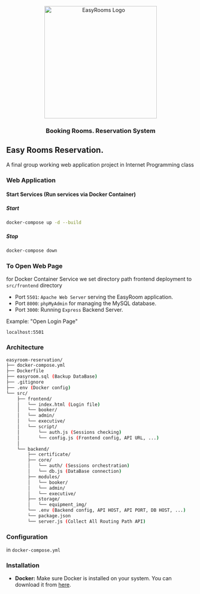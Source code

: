 <p align="center">
  <img src="https://github.com/NiceVani/internet/blob/main/logo.png?raw=true" alt="EasyRooms Logo" width="300px" height="300px">
</p>
<h3 align="center">
  Booking Rooms. Reservation System
</h3>

## Easy Rooms Reservation.

A final group working web application project in Internet Programming class

### Web Application

#### Start Services (Run services via Docker Container)

##### Start

```bash
docker-compose up -d --build
```

##### Stop

```bash
docker-compose down
```

### To Open Web Page

for Docker Container Service we set directory path frontend deployment to `src/frontend` directory

- Port `5501`: `Apache Web Server` serving the EasyRoom application.
- Port `8000`: `phpMyAdmin` for managing the MySQL database.
- Port `3000`: Running `Express` Backend Server.

Example: "Open Login Page"

```base
localhost:5501
```

### Architecture

```bash
easyroom-reservation/
├── docker-compose.yml
├── Dockerfile
├── easyroom.sql (Backup DataBase)
├── .gitignore
├── .env (Docker config)
└── src/
    ├── frontend/
    │   └── index.html (Login file)
    │   └── booker/
    │   └── admin/
    │   └── executive/
    │   └── script/
    │       └── auth.js (Sessions checking)
    │       └── config.js (Frontend config, API URL, ...)
    │
    └── backend/
        ├── certificate/
        ├── core/
        │   └── auth/ (Sessions orchestration)
        │   └── db.js (DataBase connection)
        ├── modules/
        │   └── booker/
        │   └── admin/
        │   └── executive/
        ├── storage/
        │   └── equipment_img/
        └── .env (Backend config, API HOST, API PORT, DB HOST, ...)
        └── package.json
        └── server.js (Collect All Routing Path API)
```

### Configuration

in `docker-compose.yml`

### Installation

- **Docker:** Make sure Docker is installed on your system. You can download it from [here](https://www.docker.com/get-started).
